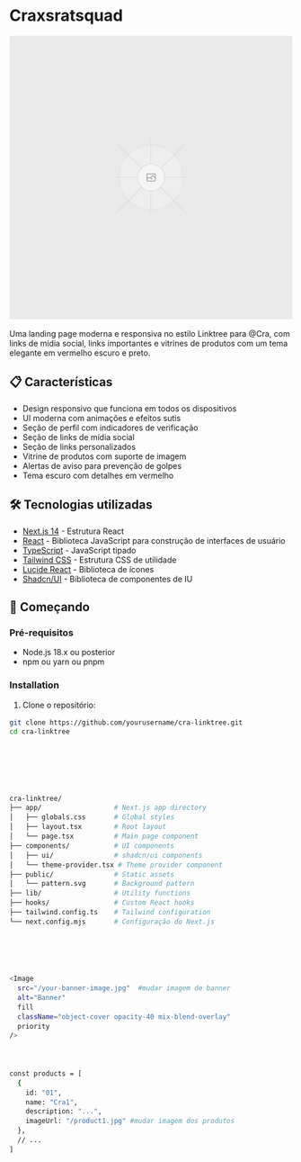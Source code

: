 
# Craxsratsquad

![Craxsratsquad](public/placeholder.svg)

Uma landing page moderna e responsiva no estilo Linktree para @Cra, com links de mídia social, links importantes e vitrines de produtos com um tema elegante em vermelho escuro e preto.

## 📋 Características

- Design responsivo que funciona em todos os dispositivos
- UI moderna com animações e efeitos sutis
- Seção de perfil com indicadores de verificação
- Seção de links de mídia social
- Seção de links personalizados
- Vitrine de produtos com suporte de imagem
- Alertas de aviso para prevenção de golpes
- Tema escuro com detalhes em vermelho

## 🛠️ Tecnologias utilizadas

- [Next.js 14](https://nextjs.org/) - Estrutura React
- [React](https://reactjs.org/) - Biblioteca JavaScript para construção de interfaces de usuário
- [TypeScript](https://www.typescriptlang.org/) - JavaScript tipado
- [Tailwind CSS](https://tailwindcss.com/) - Estrutura CSS de utilidade
- [Lucide React](https://lucide.dev/) - Biblioteca de ícones
- [Shadcn/UI](https://ui.shadcn.com/) - Biblioteca de componentes de IU

## 🚀 Começando

### Pré-requisitos

- Node.js 18.x ou posterior
- npm ou yarn ou pnpm

### Installation

1. Clone o repositório:

```bash
git clone https://github.com/yourusername/cra-linktree.git
cd cra-linktree






cra-linktree/
├── app/                  # Next.js app directory
│   ├── globals.css       # Global styles
│   ├── layout.tsx        # Root layout
│   └── page.tsx          # Main page component
├── components/           # UI components
│   ├── ui/               # shadcn/ui components
│   └── theme-provider.tsx # Theme provider component
├── public/               # Static assets
│   └── pattern.svg       # Background pattern
├── lib/                  # Utility functions
├── hooks/                # Custom React hooks
├── tailwind.config.ts    # Tailwind configuration
└── next.config.mjs       # Configuração do Next.js





<Image 
  src="/your-banner-image.jpg"  #mudar imagem de banner
  alt="Banner"
  fill
  className="object-cover opacity-40 mix-blend-overlay"
  priority
/>



const products = [
  {
    id: "01",
    name: "Cra1",
    description: "...",
    imageUrl: "/product1.jpg" #mudar imagem dos produtos
  },
  // ...
]